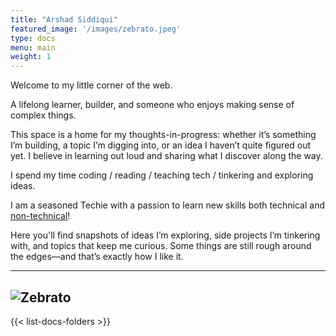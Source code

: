 ```yaml
---
title: "Arshad Siddiqui"
featured_image: '/images/zebrato.jpeg'
type: docs
menu: main
weight: 1
---
```


Welcome to my little corner of the web.

A lifelong learner, builder, and someone who enjoys making sense of complex things.

This space is a home for my thoughts-in-progress: whether it’s something I’m building, a topic I’m digging into, or an idea I haven’t quite figured out yet. I believe in learning out loud and sharing what I discover along the way.

I spend my time coding / reading / teaching tech / tinkering and exploring ideas.

I am a seasoned Techie with a passion to learn new skills both technical and [non-technical](https://500px.com/p/ArshadSiddiqui)!

Here you'll find snapshots of ideas I’m exploring, side projects I’m tinkering with, and topics that keep me curious. Some things are still rough around the edges—and that’s exactly how I like it.

---
![Zebrato](/images/zebrato.jpeg)
---
{{< list-docs-folders >}}